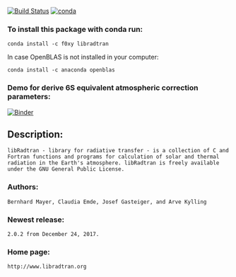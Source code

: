 [![Build Status](https://travis-ci.org/MarcYin/libradtran.svg?branch=master)](https://travis-ci.org/MarcYin/libradtran)
[![conda](https://anaconda.org/f0xy/libradtran/badges/version.svg)](https://anaconda.org/F0XY/libradtran)

### To install this package with conda run:


`conda install -c f0xy libradtran `

In case OpenBLAS is not installed in your computer:

`conda install -c anaconda openblas`

### Demo for derive 6S equivalent atmospheric correction parameters:

[![Binder](https://mybinder.org/badge_logo.svg)](https://mybinder.org/v2/gh/MarcYin/libradtran.git/master?filepath=Compute%206S%20Equivalent%20Atmospheric%20Correction%20Parameter%20from%20LibRadtran.ipynb)

## Description:

    libRadtran - library for radiative transfer - is a collection of C and Fortran functions and programs for calculation of solar and thermal radiation in the Earth's atmosphere. libRadtran is freely available under the GNU General Public License.

### Authors: 
    Bernhard Mayer, Claudia Emde, Josef Gasteiger, and Arve Kylling

### Newest release: 
    2.0.2 from December 24, 2017.

### Home page: 
    http://www.libradtran.org
